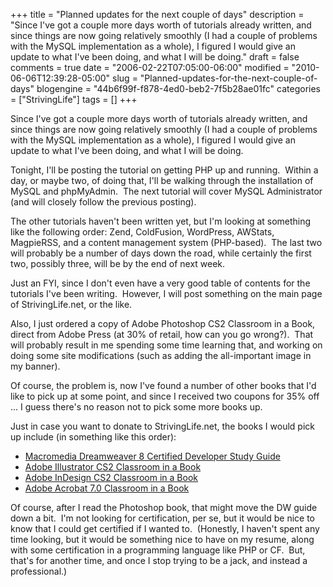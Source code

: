 +++
title = "Planned updates for the next couple of days"
description = "Since I've got a couple more days worth of tutorials already written, and since things are now going relatively smoothly (I had a couple of problems with the MySQL implementation as a whole), I figured I would give an update to what I've been doing, and what I will be doing."
draft = false
comments = true
date = "2006-02-22T07:05:00-06:00"
modified = "2010-06-06T12:39:28-05:00"
slug = "Planned-updates-for-the-next-couple-of-days"
blogengine = "44b6f99f-f878-4ed0-beb2-7f5b28ae01fc"
categories = ["StrivingLife"]
tags = []
+++

<p>Since I've got a couple more days worth of tutorials already written, and since things are now going relatively smoothly (I had a couple of problems with the MySQL implementation as a whole), I figured I would give an update to what I've been doing, and what I will be doing.</p>
<p>Tonight, I'll be posting the tutorial on getting PHP up and running.&nbsp; Within a day, or maybe two, of doing that, I'll be walking through the installation of MySQL and phpMyAdmin.&nbsp; The next tutorial will cover MySQL Administrator (and will closely follow the previous posting).</p>
<p>The other tutorials haven't been written yet, but I'm looking at something like the following order: Zend, ColdFusion, WordPress, AWStats, MagpieRSS, and a content management system (PHP-based).&nbsp; The last two will probably be a number of days down the road, while certainly the first two, possibly three, will be by the end of next week.</p>
<p>Just an FYI, since I don't even have a very good table of contents for the tutorials I've been writing.&nbsp; However, I will post something on the main page of StrivingLife.net, or the like.</p>
<p>Also, I just ordered a copy of Adobe Photoshop CS2 Classroom in a Book, direct from Adobe Press (at 30% of retail, how can you go wrong?).&nbsp; That will probably result in me spending some time learning that, and working on doing some site modifications (such as adding the all-important image in my banner).</p>
<p>Of course, the problem is, now I've found a number of other books that I'd like to pick up at some point, and since I received two coupons for 35% off ... I guess there's no reason not to pick some more books up.</p>
<p>Just in case you want to donate to StrivingLife.net, the books I would pick up include (in something like this order):</p>
<ul>
<li><a href="http://www.adobepress.com/title/0321336283">Macromedia Dreamweaver 8 Certified Developer Study Guide</a></li>
<li><a href="http://www.adobepress.com/title/0321321839">Adobe Illustrator CS2 Classroom in a Book</a></li>
<li><a href="http://www.adobepress.com/title/0321321855">Adobe InDesign CS2 Classroom in a Book</a></li>
<li><a href="http://www.adobepress.com/title/0321294009">Adobe Acrobat 7.0 Classroom in a Book</a></li>
</ul>
<p>Of course, after I read the Photoshop book, that might move the DW guide down a bit.&nbsp; I'm not looking for certification, per se, but it would be nice to know that I could get certified if I wanted to.&nbsp; (Honestly, I haven't spent any time looking, but it would be something nice to have on my resume, along with some certification in a programming language like PHP or CF.&nbsp; But, that's for another time, and once I stop trying to be a jack, and instead a professional.)</p>

